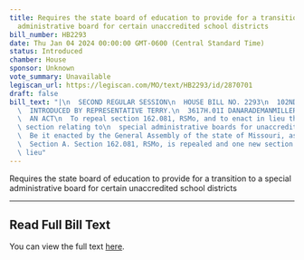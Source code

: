 ```yaml
---
title: Requires the state board of education to provide for a transition to a special
  administrative board for certain unaccredited school districts
bill_number: HB2293
date: Thu Jan 04 2024 00:00:00 GMT-0600 (Central Standard Time)
status: Introduced
chamber: House
sponsor: Unknown
vote_summary: Unavailable
legiscan_url: https://legiscan.com/MO/text/HB2293/id/2870701
draft: false
bill_text: "|\n  SECOND REGULAR SESSION\n  HOUSE BILL NO. 2293\n  102ND GENERAL ASSEMBLY\n\
  \  INTRODUCED BY REPRESENTATIVE TERRY.\n  3617H.01I DANARADEMANMILLER,ChiefClerk\n\
  \  AN ACT\n  To repeal section 162.081, RSMo, and to enact in lieu thereof one new\
  \ section relating to\n  special administrative boards for unaccredited school districts.\n\
  \  Be it enacted by the General Assembly of the state of Missouri, as follows:\n\
  \  Section A. Section 162.081, RSMo, is repealed and one new section enacted in\
  \ lieu"
---
```

Requires the state board of education to provide for a transition to a special administrative board for certain unaccredited school districts

---

## Read Full Bill Text

You can view the full text [here](https://legiscan.com/MO/text/HB2293/id/2870701).
